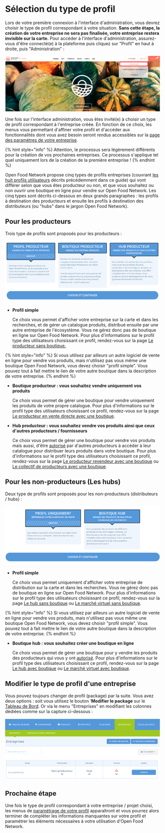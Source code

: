 # Sélection du type de profil

Lors de votre première connexion à l'interface d'administration, vous devrez choisir le type de profil correspondant à votre situation. **Sans cette étape, la création de votre entreprise ne sera pas finalisée, votre entreprise restera invisible sur la carte.** Pour accéder à l'interface d'administration, assurez-vous d'être connecté\(e\) à la plateforme puis cliquez sur "Profil" en haut à droite, puis "Administration" : 

![](../../.gitbook/assets/capture-du-2019-07-30-17-44-02%20%281%29.png)

Une fois sur l'interface administration, vous êtes invité\(e\) à choisir un type de profil correspondant à l'entreprise créée. En fonction de ce choix, les menus vous permettant d'affiner votre profil et d'accéder aux fonctionnalités dont vous avez besoin seront rendus accessibles sur la [page des paramètres de votre entreprise](parametres.md). 

{% hint style="info" %}
Attention, le processus sera légèrement différents pour la création de vos prochaines entreprises. Ce processus s'applique tel quel uniquement lors de la création de la première entreprise !
{% endhint %}

Open Food Network propose cinq types de profils entreprises \(couvrant [les huit profils utilisateurs](../../les-differents-profils-utilisateurs/) décrits précédemment dans ce guide\) qui vont différer selon que vous êtes producteur ou non, et que vous souhaitez ou non ouvrir une boutique en ligne pour vendre sur Open Food Network. Les cinq types sont décrits ci-dessous en deux grands paragraphes : les profils à destination des producteurs et ensuite les profils à destination des distributeurs \(ou "hubs" dans le jargon Open Food Network\).

## Pour les producteurs

Trois type de profils sont proposés pour les producteurs :

![](../../.gitbook/assets/capture-du-2019-07-30-18-14-07.png)

* **Profil simple** 

  Ce choix vous permet d'afficher votre entreprise sur la carte et dans les recherches, et de gérer un catalogue produits, distribué ensuite par une autre entreprise de l'écosystème. Vous ne gérez donc pas de boutique en ligne sur Open Food Network. Pour plus d'informations sur le profil type des utilisateurs choisissant ce profil, rendez-vous sur la page [Le producteur sans boutique.](../../les-differents-profils-utilisateurs/le-producteur-sans-boutique.md)

{% hint style="info" %}
Si vous utilisez par ailleurs un autre logiciel de vente en ligne pour vendre vos produits, mais n'utilisez pas vous même une boutique Open Food Network, vous devez choisir "profil simple". Vous pouvez tout à fait mettre le lien de votre autre boutique dans la description de votre entreprise.
{% endhint %}

* **Boutique producteur : vous souhaitez vendre uniquement vos produits** 

  Ce choix vous permet de gérer une boutique pour vendre uniquement les produits de votre propre catalogue. Pour plus d'informations sur le profil type des utilisateurs choisissant ce profil, rendez-vous sur la page [Le producteur en vente directe avec une boutique](../../les-differents-profils-utilisateurs/le-producteur-en-vente-directe-avec-une-boutique.md).  

* **Hub producteur : vous souhaitez vendre vos produits ainsi que ceux d'autres producteurs / fournisseurs** 

  Ce choix vous permet de gérer une boutique pour vendre vos produits mais aussi, d'être [autorisé](e2e-permissions.md) par d'autres producteurs à accéder à leur catalogue pour distribuer leurs produits dans votre boutique. Pour plus d'informations sur le profil type des utilisateurs choisissant ce profil, rendez-vous sur la page [Le producteur revendeur avec une boutique](../../les-differents-profils-utilisateurs/le-producteur-revendeur-avec-une-boutique.md) ou [Le collectif de producteurs avec une boutique](../../les-differents-profils-utilisateurs/le-collectif-de-producteurs-avec-une-boutique.md).

## Pour les non-producteurs \(Les hubs\)

Deux type de profils sont proposés pour les non-producteurs \(distributeurs / hubs\) :

![](../../.gitbook/assets/capture-du-2019-07-30-22-17-01.png)

* **Profil simple** 

  Ce choix vous permet uniquement d'afficher votre entreprise de distribution sur la carte et dans les recherches. Vous ne gérez donc pas de boutique en ligne sur Open Food Network. Pour plus d'informations sur le profil type des utilisateurs choisissant ce profil, rendez-vous sur la page [Le hub sans boutique](../../les-differents-profils-utilisateurs/le-hub-non-producteur-sans-boutique-en-ligne.md) ou [Le marché virtuel sans boutique](../../les-differents-profils-utilisateurs/le-marche-virtuel-sans-boutique.md).

{% hint style="info" %}
Si vous utilisez par ailleurs un autre logiciel de vente en ligne pour vendre vos produits, mais n'utilisez pas vous même une boutique Open Food Network, vous devez choisir "profil simple". Vous pouvez tout à fait mettre le lien de votre autre boutique dans la description de votre entreprise.
{% endhint %}

* **Boutique hub : vous souhaitez créer une boutique en ligne** 

  Ce choix vous permet de gérer une boutique pour y vendre les produits des producteurs qui vous y ont [autorisé](e2e-permissions.md). Pour plus d'informations sur le profil type des utilisateurs choisissant ce profil, rendez-vous sur la page [Le hub avec boutique](../../les-differents-profils-utilisateurs/le-hub-non-producteur-avec-boutique-en-ligne.md) ou [Le marché virtuel avec boutique](../../les-differents-profils-utilisateurs/le-marche-virtuel-avec-boutique.md).

## Modifier le type de profil d'une entreprise

Vous pouvez toujours changer de profil \(package\) par la suite. Vous avez deux options : soit vous utilisez le bouton ‘**Modifier le package** sur le [Tableau de Bord](../tableau-de-bord.md). Or via le menu "Entreprises" en modifiant les colonnes dédiées comme sur la capture ci-dessous : 

![](../../.gitbook/assets/image%20%2844%29.png)

## Prochaine étape

Une fois le type de profil correspondant à votre entreprise / projet choisi, les menus de [paramétrage de votre profil](parametres.md) apparaîtront et vous pourrez alors terminer de compléter les informations manquantes sur votre profil et paramétrer les éléments nécessaires à votre utilisation d'Open Food Network. 

